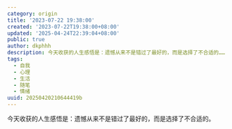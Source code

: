 ```yaml
---
category: origin
title: '2023-07-22 19:38:00'
created: '2023-07-22T19:38:00+08:00'
updated: '2025-04-24T22:39:04+08:00'
public: true
author: dkphhh
description: 今天收获的人生感悟是：遗憾从来不是错过了最好的，而是选择了不合适的……
tags:
  - 自我
  - 心理
  - 生活
  - 随笔
  - 情绪
uuid: 20250420210644419b
---
```


今天收获的人生感悟是：遗憾从来不是错过了最好的，而是选择了不合适的。
